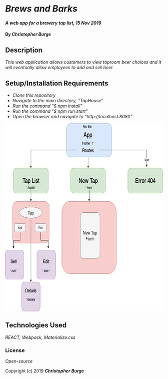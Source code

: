 # _Brews and Barks_

#### _A web app for a brewery tap list, 15 Nov 2019_

#### By _**Christopher Burge**_

## Description

_This web application allows customers to view taproom beer choices and it will eventually allow employees to add and sell beer._

## Setup/Installation Requirements

* _Clone this repository_
* _Navigate to the main directory, "TapHouse"_
* _Run the command "$ npm install"_
* _Run the command "$ npm run start"_
* _Open the browser and navigate to "http://localhost:8080"_

<img src="src/assets/img/TapHouse.png"
     alt="Application Component Tree"
     style="float: center" 
     height= "600" />  

## Technologies Used

_REACT, Webpack, Materialize.css_

### License

*Open-source*

Copyright (c) 2019 **_Christopher Burge_**